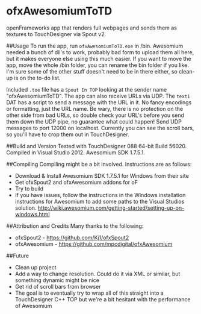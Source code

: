 # ofxAwesomiumToTD
openFrameworks app that renders full webpages and sends them as textures to TouchDesigner via Spout v2.

##Usage
To run the app, run ```ofxAwesomiumToTD.exe``` in /bin. Awesomium needed a bunch of dll's to work, probably bad form to upload them all here, but it makes everyone else using this much easier. If you want to move the app, move the whole /bin folder, you can rename the bin folder if you like. I'm sure some of the other stuff doesn't need to be in there either, so clean-up is on the to-do list.

Included ```.toe``` file has a ```Spout In TOP``` looking at the sender name "ofxAwesomiumToTD". The app can also receive URLs via UDP. The ```text1``` DAT has a script to send a message with the URL in it. No fancy encodings or formatting, just the URL name. Be wary, there is no protection on the other side from bad URLs, so double check your URL's before you send them down the UDP pipe, no guarantee what could happen! Send UDP messages to port 12000 on localhost. Currently you can see the scroll bars, so you'll have to crop them out in TouchDesigner.

##Build and Version
Tested with TouchDesigner 088 64-bit Build 56020. Compiled in Visual Studio 2012. Awesomium SDK 1.7.5.1. 

##Compiling
Compiling might be a bit involved. Instructions are as follows:

- Download & Install Awesomium SDK 1.7.5.1 for Windows from their site
- Get ofxSpout2 and ofxAwesomium addons for oF
- Try to build
- If you have issues, follow the instructions in the Windows installation instructions for Awesomium to add some paths to the Visual Studios solution. http://wiki.awesomium.com/getting-started/setting-up-on-windows.html

##Attribution and Credits
Many thanks to the following:

- ofxSpout2 - https://github.com/Kj1/ofxSpout2
- ofxAwesomium - https://github.com/mpcdigital/ofxAwesomium

##Future
- Clean up project
- Add a way to change resolution. Could do it via XML or similar, but something dynamic might be nice
- Get rid of scroll bars from browser
- The goal is to eventually try to wrap all of this straight into a TouchDesigner C++ TOP but we're a bit hesitant with the performance of Awesomium
